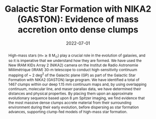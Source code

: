 ---
title: "Galactic Star Formation with NIKA2 (GASTON): Evidence of mass accretion onto dense clumps"
collection: "publications"
category: "co_procs"
permalink: /publications/2022EPJWC25700041R
link: https://ui.adsabs.harvard.edu/abs/2022EPJWC.25700041R/abstract
date: 2022-07-01
venue: "mm Universe @ NIKA2 - Observing the mm Universe with the NIKA2 Camera"
citation: "Lestrade, J.-F., Adam, R., Ade, P., et al. (2022), mm Universe @ NIKA2 - Observing the mm Universe with the NIKA2 Camera, 257, 00027."
abstract: "High-mass stars (m<SUB>*</SUB> ≳ 8 M<SUB>⊙</SUB>) play a crucial role in the evolution of galaxies, and so it is imperative that we understand how they are formed. We have used the New IRAM KIDs Array 2 (NIKA2) camera on the Institut de Radio Astronomie Millimétrique (IRAM) 30-m telescope to conduct high-sensitivity continuum mapping of ~ 2 deg<SUP>2</SUP> of the Galactic plane (GP) as part of the Galactic Star Formation with NIKA2 (GASTON) large program. We have identified a total of 1467 clumps within our deep 1.15 mm continuum maps and, by using overlapping continuum, molecular line, and maser parallax data, we have determined their distances and physical properties. By placing them upon an approximate evolutionary sequence based upon 8 μm Spitzer imaging, we find evidence that the most massive dense clumps accrete material from their surrounding environment during their early evolution, before dispersing as star formation advances, supporting clump-fed models of high-mass star formation."
---